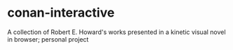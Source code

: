 # conan-interactive
A collection of Robert E. Howard's works presented in a kinetic visual novel in browser;  personal project
